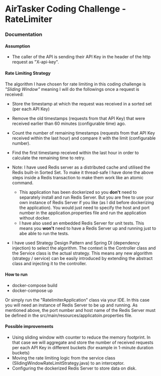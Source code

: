 # AirTasker Coding Challenge - RateLimiter

### Documentation

#### Assumption
- The caller of the API is sending their API Key in the header of the http request as "X-api-key".

#### Rate Limiting Strategy
The algorithm I have chosen for rate limiting in this coding challenge is _"Sliding Window"_ meaning I will do the followings once a request is received: 
 - Store the timestamp at which the request was received in a sorted set (per each API Key)
 - Remove the old timestamps (requests from that API Key) that were received earlier than 60 minutes (configurable time) ago. 
 - Count the number of remaining timestamps (requests from that API Key received within the last hour) and compare it with the limit (configurable number).
 - Find the first timestamp received within the last hour in order to calculate the remaining time to retry.
 
 - Note: I have used Redis server as a distributed cache and utilised the Redis built-in Sorted Set. To make it thread-safe I have done the above steps inside a Redis transaction to make them work like an atomic command.
   - This application has been dockerized so you **don't** need to separately install and run Redis Server. 
     But you are free to use your own instance of Redis Server if you like (as I did before dockerizing the application). 
     You would just need to specify the host and port number in the application.properties file and run the application without docker.
   - I have also used an embedded Redis Server for unit tests. This means you **won't** need to have a Redis Server up and running just to abe able to run the tests.
   
 - I have used Strategy Design Pattern and Spring DI (dependency injection) to select the algorithm.
The context is the Controller class and the Service class is the actual strategy.
This means any new algorithm (strategy / service) can be easily introduced by extending the abstract class and injecting it to the controller.
#### How to run
 - docker-compose build
 - docker-compose up
 
 Or simply run the "RatelimiterApplication" class via your IDE. In this case you will need an instance of Redis Server to be up and running. As mentioned above, the port number and host name of the Redis Server must be defined in the src/main/resources/applicatoin.properties file.
#### Possible improvements
 - Using sliding window with counter to reduce the memory footprint. In that case we will aggregate and store the number of received requests per each API Key in different buckets (for example in 1-minute duration buckets)
 - Moving the rate limiting logic from the service class (SlidingWindowRateLimitStrategy.java) to an interceptor.
 - Configuring the dockerized Redis Server to store data on disk.
